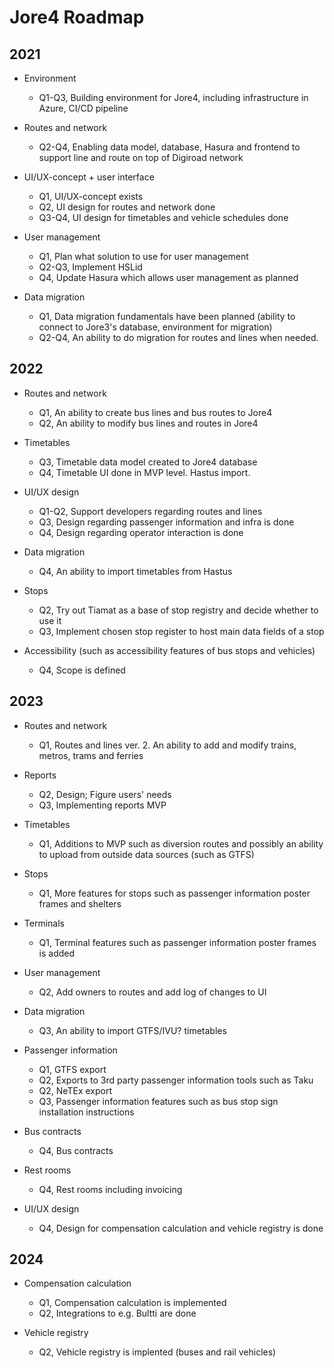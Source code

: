 <h1>Jore4 Roadmap</h1>
<h2>2021</h2>

* Environment
  * Q1-Q3, Building environment for Jore4, including infrastructure in Azure, CI/CD pipeline

* Routes and network
  * Q2-Q4, Enabling data model, database, Hasura and frontend to support line and route on top of Digiroad network
 
* UI/UX-concept + user interface
  * Q1, UI/UX-concept exists
  * Q2, UI design for routes and network done
  * Q3-Q4, UI design for timetables and vehicle schedules done

* User management
  * Q1, Plan what solution to use for user management
  * Q2-Q3, Implement HSLid
  * Q4, Update Hasura which allows user management as planned

* Data migration
  * Q1, Data migration fundamentals have been planned (ability to connect to Jore3's database, environment for migration)
  * Q2-Q4, An ability to do migration for routes and lines when needed.

<h2>2022</h2>

* Routes and network
  * Q1, An ability to create bus lines and bus routes to Jore4
  * Q2, An ability to modify bus lines and routes in Jore4

* Timetables
  * Q3, Timetable data model created to Jore4 database
  * Q4, Timetable UI done in MVP level. Hastus import.

* UI/UX design
  * Q1-Q2, Support developers regarding routes and lines
  * Q3, Design regarding passenger information and infra is done
  * Q4, Design regarding operator interaction is done

* Data migration
  * Q4, An ability to import timetables from Hastus

* Stops
  * Q2, Try out Tiamat as a base of stop registry and decide whether to use it
  * Q3, Implement chosen stop register to host main data fields of a stop
 
* Accessibility (such as accessibility features of bus stops and vehicles)
  * Q4, Scope is defined

<h2>2023</h2>

* Routes and network
  * Q1, Routes and lines ver. 2. An ability to add and modify trains, metros, trams and ferries 
 
* Reports
  * Q2, Design; Figure users' needs 
  * Q3, Implementing reports MVP

* Timetables 
  * Q1, Additions to MVP such as diversion routes and possibly an ability to upload from outside data sources (such as GTFS)

* Stops
  * Q1, More features for stops such as passenger information poster frames and shelters

* Terminals
  * Q1, Terminal features such as passenger information poster frames is added

* User management
  * Q2, Add owners to routes and add log of changes to UI

* Data migration
  * Q3, An ability to import GTFS/IVU? timetables

* Passenger information
  * Q1, GTFS export
  * Q2, Exports to 3rd party passenger information tools such as Taku
  * Q2, NeTEx export
  * Q3, Passenger information features such as bus stop sign installation instructions

* Bus contracts
  * Q4, Bus contracts

* Rest rooms
  * Q4, Rest rooms including invoicing
  
* UI/UX design
  * Q4, Design for compensation calculation and vehicle registry is done
 
<h2>2024</h2>

* Compensation calculation
  * Q1, Compensation calculation is implemented
  * Q2, Integrations to e.g. Bultti are done

* Vehicle registry
  * Q2, Vehicle registry is implented (buses and rail vehicles)
